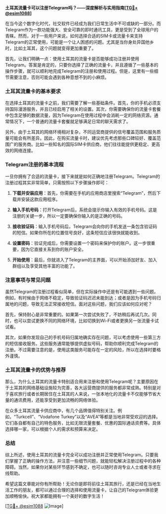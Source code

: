 **土耳其流量卡可以注册Telegram吗？——深度解析与实用指南[[TG💪+ @esim1088](https://t.me/s/esim1088)]**

在当今这个数字化时代，社交软件已经成为我们日常生活中不可或缺的一部分。而Telegram作为一款功能强大、安全可靠的即时通讯工具，更是受到了全球用户的青睐。然而，对于一些用户来说，如何选择合适的SIM卡或流量卡来支持Telegram的正常使用，可能是一个让人困惑的问题。尤其是当你身处异国他乡时，比如土耳其，这个问题就变得更加重要了。

首先，让我们明确一点：使用土耳其的流量卡是否能够成功注册并使用Telegram。答案是肯定的，只要你选择了正确的流量卡，并且遵循了一些基本的操作步骤，就可以顺利地完成Telegram的注册和使用过程。但是，这里有一些细节需要注意，否则可能会遇到各种意想不到的小麻烦。

### 土耳其流量卡的基本要求

在选择土耳其的流量卡之前，我们需要了解一些基础条件。首先，你的手机必须支持国际漫游服务，并且已经启用了相关的设置。其次，你需要确保你的流量卡套餐中包含足够的数据流量，因为Telegram在使用过程中会消耗一定的网络资源。通常情况下，一个普通的流量卡套餐就足够满足日常的聊天需求了。

另外，由于土耳其的网络环境相对复杂，不同运营商提供的信号覆盖范围和服务质量可能会有所差异。因此，在购买流量卡时，建议优先考虑那些口碑较好、覆盖范围广的服务商。比如一些知名的国际SIM卡供应商，他们往往能提供更稳定、更高效的网络连接。

### Telegram注册的基本流程

一旦你拥有了合适的流量卡，接下来就是如何正确地注册Telegram。Telegram的注册过程其实非常简单，只需按照以下步骤操作即可：

1. **下载并安装应用**：首先，你需要在手机的应用商店里搜索“Telegram”，然后下载并安装这款应用程序。
   
2. **输入手机号码**：打开Telegram后，系统会提示你输入有效的手机号码。这是注册的关键一步，所以一定要确保你输入的是正确的号码。

3. **接收验证码**：输入手机号码后，Telegram会向你的手机发送一条包含验证码的短信。如果你所在的位置信号良好，这条短信应该很快就能收到。

4. **设置密码**：验证完成后，你需要设置一个密码来保护你的账户。这一步很重要，因为它直接关系到你的账户安全。

5. **开始使用**：最后，你就进入了Telegram的主界面，可以开始添加好友、加入群组以及享受其他丰富的功能了。

### 注意事项与常见问题

虽然Telegram的注册过程看似简单，但在实际操作中还是有可能遇到一些问题。例如，有时候由于网络不稳定，导致验证码迟迟未能到达；或者是因为手机号码归属地的问题，导致无法正常接收短信。面对这些问题，我们应该如何应对呢？

首先，保持耐心是非常重要的。如果第一次尝试失败了，不妨稍后再试几次。同时，也可以尝试更换不同的网络环境，比如切换到Wi-Fi或者更换另一张流量卡试试看。

其次，如果你发现自己的手机号码归属地确实存在问题，可以考虑使用一些第三方的短信接收服务。这些服务通常能够提供虚拟号码，帮助你顺利完成Telegram的注册。不过需要注意的是，使用这类服务可能存在一定的风险，所以在选择时要格外谨慎。

### 土耳其流量卡的优势与推荐

那么，为什么土耳其的流量卡特别适合用来注册和使用Telegram呢？主要原因在于土耳其的网络基础设施较为完善，各大运营商提供的服务都非常成熟。特别是对于喜欢旅行或者长期居住在土耳其的人来说，一张本地化的流量卡不仅能够节省大量的通讯费用，还能享受到更加流畅的网络体验。

在众多土耳其流量卡供应商中，有几个品牌值得特别关注。例如，“Turkcell”、“Vodafone Turkey”以及“AVEA”等都是当地非常受欢迎的选择。它们各自都有自己的特色服务，比如无限流量套餐、优惠的国际通话资费等。具体选择哪一家，可以根据个人的需求和预算来决定。

### 总结

综上所述，使用土耳其的流量卡完全可以成功注册并正常使用Telegram。只要我们掌握了正确的操作方法，并注意一些细节问题，就能轻松解决注册过程中的各种障碍。当然，如果你对某些环节感到不确定，也可以随时咨询专业人士或者寻求在线帮助。

希望这篇文章能对你有所帮助！无论你是即将前往土耳其旅行，还是已经在当地生活工作的朋友，都可以通过合理的选择和使用流量卡，让自己的Telegram体验更加顺畅愉快。祝大家都能拥有一个美好的数字生活！

[[TG💪+ @esim1088](https://t.me/s/esim1088) ![Image](https://i.postimg.cc/4NQfJmqS/Snipaste-2025-05-13-00-14-12.png)]
